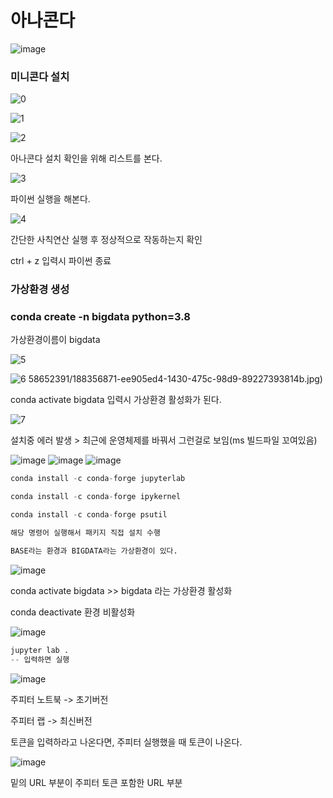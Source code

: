 # 아나콘다

![image](https://user-images.githubusercontent.com/58652391/188363926-4a195696-4441-4979-99ce-a4422896e88e.png)

### 미니콘다 설치

![0](https://user-images.githubusercontent.com/58652391/188356929-132a9474-89ca-41e7-bd69-8e6cfc891aad.jpg)



![1](https://user-images.githubusercontent.com/58652391/188356687-420c1469-f5f4-4e00-924a-016a0b5956f9.jpg)

![2](https://user-images.githubusercontent.com/58652391/188356825-5a8d0fe9-75b2-4c9b-abf5-58f935fd631f.jpg)

아나콘다 설치 확인을 위해 리스트를 본다.

![3](https://user-images.githubusercontent.com/58652391/188356839-8a81ae9a-9f06-4ee2-9922-198b9fb1b84d.jpg)

파이썬 실행을 해본다.

![4](https://user-images.githubusercontent.com/58652391/188356862-6941014c-ffd6-408b-9da9-e7366d1ea91a.jpg)

간단한 사칙연산 실행 후 정상적으로 작동하는지 확인

ctrl + z 입력시 파이썬 종료

### 가상환경 생성

###  conda create -n bigdata python=3.8

가상환경이름이 bigdata

![5](https://user-images.githubusercontent.com/58652391/188356871-ee905ed4-1430-475c-98d9-89227393814b.jpg)

![6](https://user-images.githubusercontent.com/58652391/188356884-038ed39d-efa9-43ff-83d4-de6b17b3dcf2.jpg)
58652391/188356871-ee905ed4-1430-475c-98d9-89227393814b.jpg)

conda activate bigdata 입력시 가상환경 활성화가 된다.

![7](https://user-images.githubusercontent.com/58652391/188356893-ee29b5f7-2e77-49e3-b29b-631203bde6e4.jpg)

설치중 에러 발생 > 최근에 운영체제를 바꿔서 그런걸로 보임(ms 빌드파일 꼬여있음)

![image](https://user-images.githubusercontent.com/58652391/188358215-ae5d3784-d917-40b4-8703-2e668410edd9.png)
![image](https://user-images.githubusercontent.com/58652391/188358255-97c6982e-62b9-4dd4-8f85-ed35ade49e51.png)
![image](https://user-images.githubusercontent.com/58652391/188358753-19bc0f02-9574-44a8-8ce5-8f11b4d4cb74.png)

```python
conda install -c conda-forge jupyterlab

conda install -c conda-forge ipykernel

conda install -c conda-forge psutil

해당 명령어 실행해서 패키지 직접 설치 수행

BASE라는 환경과 BIGDATA라는 가상환경이 있다.
```

![image](https://user-images.githubusercontent.com/58652391/188359679-a487a979-59c8-41ee-943b-d63eb0efe49d.png)

conda activate bigdata >> bigdata  라는 가상환경 활성화

conda deactivate 환경 비활성화

![image](https://user-images.githubusercontent.com/58652391/188360208-cef4d102-4dfe-459e-80ab-a3bb72662a34.png)

```python
jupyter lab .
-- 입력하면 실행
```

![image](https://user-images.githubusercontent.com/58652391/188361968-41e84c5a-6638-4862-9cde-a9cc08caed5c.png) 

주피터 노트북 -> 초기버전

주피터 랩 -> 최신버전

토큰을 입력하라고 나온다면, 주피터 실행했을 때 토큰이 나온다.

![image](https://user-images.githubusercontent.com/58652391/188526224-76dead23-ed0d-4a4e-89d8-f3037794c981.png)

밑의 URL 부분이 주피터 토큰 포함한 URL 부분
